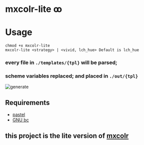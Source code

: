 # mxcolr-lite ꚙ

Usage
=====
    chmod +x mxcolr-lite
    mxcolr-lite <strategy> | <vivid, lch_hue> Default is lch_hue

### every file in `./templates/{tpl}` will be parsed; 
### scheme variables replaced; and placed in `./out/{tpl}`

![generate](./assets/gifcast_220216102159.gif)

Requirements
------------
- [pastel](https://github.com/sharkdp/pastel)
- [GNU bc](https://www.gnu.org/software/bc)

## this project is the lite version of [mxcolr](https://github.com/metaory/mxcolr)

